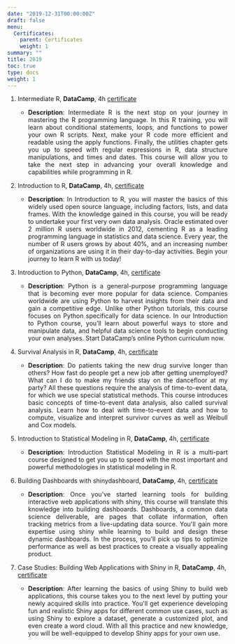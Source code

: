 ```yaml
---
date: "2019-12-31T00:00:00Z"
draft: false
menu:
  Certificates:
    parent: Certificates
    weight: 1
summary: ""
title: 2019
toc: true
type: docs
weight: 1
---
```


1. Intermediate R, **DataCamp**, 4h [certificate](https://www.datacamp.com/statement-of-accomplishment/course/cdfa9f3054d0f21447749080f123978a51fbf687)
    - <p align="justify"> <b>Description</b>: Intermediate R is the next stop on your journey in mastering the R programming language. In this R training, you will learn about conditional statements, loops, and functions to power your own R scripts. Next, make your R code more efficient and readable using the apply functions. Finally, the utilities chapter gets you up to speed with regular expressions in R, data structure manipulations, and times and dates. This course will allow you to take the next step in advancing your overall knowledge and capabilities while programming in R.</p>

2. Introduction to R, **DataCamp**, 4h, [certificate](https://www.datacamp.com/statement-of-accomplishment/course/b1cb6e841b52691a96b8bdacb820f0063b04f72f)
    - <p align="justify"><b>Description</b>: In Introduction to R, you will master the basics of this widely used open source language, including factors, lists, and data frames. With the knowledge gained in this course, you will be ready to undertake your first very own data analysis. Oracle estimated over 2 million R users worldwide in 2012, cementing R as a leading programming language in statistics and data science. Every year, the number of R users grows by about 40%, and an increasing number of organizations are using it in their day-to-day activities. Begin your journey to learn R with us today!</p>

3. Introduction to Python, **DataCamp**, 4h, [certificate](https://www.datacamp.com/statement-of-accomplishment/course/8062775183a309f412e04dd66fbd826959657af4)
    - <p align="justify"><b>Description</b>: Python is a general-purpose programming language that is becoming ever more popular for data science. Companies worldwide are using Python to harvest insights from their data and gain a competitive edge. Unlike other Python tutorials, this course focuses on Python specifically for data science. In our Introduction to Python course, you’ll learn about powerful ways to store and manipulate data, and helpful data science tools to begin conducting your own analyses. Start DataCamp’s online Python curriculum now.</p>

5. Survival Analysis in R, **DataCamp**, 4h, [certificate](https://www.datacamp.com/statement-of-accomplishment/course/ddf7f439aaafc0f65cfc17fdcc15ba3216b631ef)
    - <p align="justify"><b>Description</b>: Do patients taking the new drug survive longer than others? How fast do people get a new job after getting unemployed? What can I do to make my friends stay on the dancefloor at my party? All these questions require the analysis of time-to-event data, for which we use special statistical methods. This course introduces basic concepts of time-to-event data analysis, also called survival analysis. Learn how to deal with time-to-event data and how to compute, visualize and interpret survivor curves as well as Weibull and Cox models.</p>

6. Introduction to Statistical Modeling in R, **DataCamp**, 4h, [certificate](https://www.datacamp.com/statement-of-accomplishment/course/2cd29704494850f0734330d18dcf524a178e0f76)
    - <p align="justify"><b>Description</b>: Introduction Statistical Modeling in R is a multi-part course designed to get you up to speed with the most important and powerful methodologies in statistical modeling in R.</p>

7. Building Dashboards with shinydashboard, **DataCamp**, 4h, [certificate](https://www.datacamp.com/statement-of-accomplishment/course/d0ee254430f7276780c793a4d64fc8b52977a001)
    - <p align="justify"><b>Description</b>: Once you've started learning tools for building interactive web applications with shiny, this course will translate this knowledge into building dashboards. Dashboards, a common data science deliverable, are pages that collate information, often tracking metrics from a live-updating data source. You'll gain more expertise using shiny while learning to build and design these dynamic dashboards. In the process, you'll pick up tips to optimize performance as well as best practices to create a visually appealing product.</p>

8. Case Studies: Building Web Applications with Shiny in R, **DataCamp**, 4h, [certificate](https://www.datacamp.com/statement-of-accomplishment/course/dc86b6f616fefe404f7f60813653b6376373d2d7)
    - <p align="justify"><b>Description</b>: After learning the basics of using Shiny to build web applications, this course takes you to the next level by putting your newly acquired skills into practice. You'll get experience developing fun and realistic Shiny apps for different common use cases, such as using Shiny to explore a dataset, generate a customized plot, and even create a word cloud. With all this practice and new knowledge, you will be well-equipped to develop Shiny apps for your own use.</p>